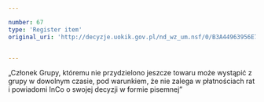 ```yaml
---

number: 67
type: 'Register item'
original_uri: 'http://decyzje.uokik.gov.pl/nd_wz_um.nsf/0/B3A44963956E76CCC12572DD003293EF?OpenDocument'


---
```


„Członek Grupy, któremu nie przydzielono jeszcze towaru może wystąpić z grupy w dowolnym czasie, pod warunkiem, że nie zalega w płatnościach rat i powiadomi InCo o swojej decyzji w formie pisemnej”
